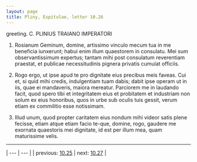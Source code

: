 ```yaml
---
layout: page
title: Pliny, Espitulae, letter 10.26
---
```


greeting. C. PLINIUS TRAIANO IMPERATORI



1. Rosianum Geminum, domine, artissimo vinculo mecum tua in me beneficia iunxerunt; habui enim illum quaestorem in consulatu. Mei sum observantissimum expertus; tantam mihi post consulatum reverentiam praestat, et publicae necessitudinis pignera privatis cumulat officiis.



2. Rogo ergo, ut ipse apud te pro dignitate eius precibus meis faveas. Cui et, si quid mihi credis, indulgentiam tuam dabis; dabit ipse operam ut in iis, quae ei mandaveris, maiora mereatur. Parciorem me in laudando facit, quod spero tibi et integritatem eius et probitatem et industriam non solum ex eius honoribus, quos in urbe sub oculis tuis gessit, verum etiam ex commilitio esse notissimam.



3. Illud unum, quod propter caritatem eius nondum mihi videor satis plene fecisse, etiam atque etiam facio te-que, domine, rogo, gaudere me exornata quaestoris mei dignitate, id est per illum mea, quam maturissime velis.



---

| --- | --- |
| previous: [10.25](../10.25/) | next: [10.27](../10.27/) |
